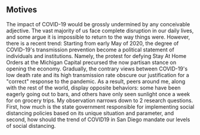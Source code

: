 ## Motives 

The impact of COVID-19 would be grossly undermined by any conceivable adjective. The vast majority of us face complete disruption in our daily lives, and some argue it is impossible to return to the way things were. However, there is a recent trend: Starting from early May of 2020, the degree of COVID-19's transmission prevention become a political statement of individuals and institutions. Namely, the protest for defying Stay At Home Orders at the Michigan Capital precursed the now partisan stance on opening the economy. Gradually, the contrary views between COVID-19's low death rate and its high transmission rate obscure our justification for a "correct" response to the pandemic. As a result, peers around me, along with the rest of the world, display opposite behaviors: some have been eagerly going out to bars, and others have only seen sunlight once a week for on grocery trips. My observation narrows down to 2 research questions. First, how much is the state government responsible for implementing social distancing policies based on its unique situation and parameter, and second, how should the trend of COVID19 in San Diego mandate our levels of social distancing. 

